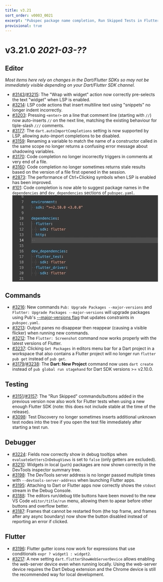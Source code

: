 ```yaml
---
title: v3.21
sort_order: v0003_0021
excerpt: "Pubspec package name completion, Run Skipped Tests in Flutter, ..."
provisional: true
---
```


# v3.21.0 *2021-03-??*

## Editor

_Most items here rely on changes in the Dart/Flutter SDKs so may not be immediately visible depending on your Dart/Flutter SDK channel._

- [#3143](https://github.com/Dart-Code/Dart-Code/issues/3143)/[#3215](https://github.com/Dart-Code/Dart-Code/issues/3215): The "Wrap with widget" action now correctly pre-selects the text "widget" when LSP is enabled.
- [#3214](https://github.com/Dart-Code/Dart-Code/issues/3214): LSP code actions that insert multiline text using "snippets" no longer indent incorrectly.
- [#3203](https://github.com/Dart-Code/Dart-Code/issues/3203): Pressing `<enter>` on a line that comment line (starting with `//`) now auto-inserts `//` on the next line, matching the existing behaviour for tiple-slash `///` comments.
- [#3177](https://github.com/Dart-Code/Dart-Code/issues/3177): The `dart.autoImportCompletions` setting is now supported by LSP, allowing auto-import completions to be disabled.
- [#3159](https://github.com/Dart-Code/Dart-Code/issues/3159): Renaming a variable to match the name of a constructor called in the same scope no longer returns a confusing error message about shadowing variables.
- [#3170](https://github.com/Dart-Code/Dart-Code/issues/3170): Code completion no longer incorrectly triggers in comments at very end of a file.
- [#3160](https://github.com/Dart-Code/Dart-Code/issues/3160): Code completion no longer sometimes returns stale results based on the version of a file first opened in the session.
- [#2873](https://github.com/Dart-Code/Dart-Code/issues/2873): The performance of Ctrl+Clicking symbols when LSP is enabled has been improved.
- [#101](https://github.com/Dart-Code/Dart-Code/issues/101): Code completion is now able to suggest package names in the `dependencies` and `dev_dependencies` sections of `pubspec.yaml`.
  <br /><img src="/images/release_notes/v3.21/package_name_completion.gif" width="490" height="284" />

## Commands

- [#3216](https://github.com/Dart-Code/Dart-Code/issues/3216): New commands `Pub: Upgrade Packages --major-versions` and `Flutter: Upgrade Packages --major-versions` will upgrade packages using Pub's [--major-versions flag](https://dart.dev/tools/pub/cmd/pub-upgrade#--major-versions) that updates constraints in `pubspec.yaml`.
- [#3213](https://github.com/Dart-Code/Dart-Code/issues/3213): Output panes no disappear then reappear (causing a visible flicker) when running new commands.
- [#3212](https://github.com/Dart-Code/Dart-Code/issues/3212): The `Flutter: Screenshot` command now works properly with the latest versions of Flutter.
- [#3237](https://github.com/Dart-Code/Dart-Code/issues/3237): Clicking `Get Packages` in editors menu bar for a Dart project in a workspace that also contains a Flutter project will no longer run `flutter pub get` instead of `pub get`.
- [#3179](https://github.com/Dart-Code/Dart-Code/issues/3179)/[#3238](https://github.com/Dart-Code/Dart-Code/issues/3238): The **Dart: New Project** command now uses `dart create` instead of `pub global run stagehand` for Dart SDK versions >= v2.10.0.


## Testing

- [#3151](https://github.com/Dart-Code/Dart-Code/issues/3151)/[#3157](https://github.com/Dart-Code/Dart-Code/issues/3157): The "Run Skipped" commands/buttons added in the previous version now also work for Flutter tests when using a new enough Flutter SDK (note: this does not include stable at the time of the release).
- [#3098](https://github.com/Dart-Code/Dart-Code/issues/3098): Test Discovery no longer sometimes inserts additional unknown test nodes into the tree if you open the test file immediately after starting a test run.

## Debugger

- [#3224](https://github.com/Dart-Code/Dart-Code/issues/3224): Fields now correctly show in debug tooltips when `evaluateGettersInDebugViews` is set to `false` (only getters are excluded).
- [#3210](https://github.com/Dart-Code/Dart-Code/issues/3210): Widgets in local (`path`) packages are now shown correctly in the DevTools inspector summary tree.
- [#3198](https://github.com/Dart-Code/Dart-Code/issues/3198): The DevTools server address is no longer passed multiple times with `--devtools-server-address` when launching Flutter apps.
- [#3195](https://github.com/Dart-Code/Dart-Code/issues/3195): Attaching to Dart or Flutter apps now correctly shows the `stdout` stream in the Debug Console.
- [#3188](https://github.com/Dart-Code/Dart-Code/issues/3188): The editors run/debug title buttons have been moved to the new VS Code `editor/title/run` menu, allowing them to apear before other buttons and overflow better.
- [#3187](https://github.com/Dart-Code/Dart-Code/issues/3187): Frames that cannot be restarted from (the top frame, and frames after any async boundary) now show the button disabled instead of reporting an error if clicked.

## Flutter

- [#3196](https://github.com/Dart-Code/Dart-Code/issues/3196): Flutter gutter icons now work for expressions that use conditionals `expr ? widget1 : widget2`.
- [#3217](https://github.com/Dart-Code/Dart-Code/issues/3217): A new setting `dart.flutterShowWebServerDevice` allows enabling the web-server device even when running locally. Using the web-server device requires the Dart Debug extension and the Chrome device is still the recommended way for local development.
